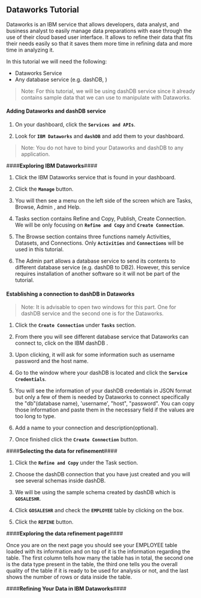 Dataworks Tutorial
---------

Dataworks is an IBM service that allows developers, data analyst, and business analyst to easily manage data preparations with ease through the use of their cloud based user interface. It allows to refine their data that fits their needs easily so that it saves them more time in refining data and more time in analyzing it.

In this tutorial we will need the following:

 - Dataworks Service
 - Any database service (e.g. dashDB, )

> Note: For this tutorial, we will be using dashDB service since it already contains sample data that we can use to manipulate with Dataworks.

#### **Adding Dataworks and dashDB service** ####

 1. On your dashboard, click the **`Services and APIs`**.

 2. Look for **`IBM Dataworks`** and **`dashDB`** and add them to your dashboard.
 

> Note: You do not have to bind your Dataworks and dashDB to any application.

####**Exploring IBM Dataworks**####
1. Click the IBM Dataworks service that is found in your dashboard.

2. Click the **`Manage`** button. 

3.  You will then see a menu on the left side of the screen which are Tasks, Browse, Admin , and Help.

4. Tasks section contains Refine and Copy, Publish, Create Connection. We will be only focusing on **`Refine and Copy`** and **`Create Connection`**.

5. The Browse section contains three functions namely Activities, Datasets, and Connections. Only **`Activities`** and **`Connections`** will be used in this tutorial.

6. The Admin part allows a database service to send its contents to different database service (e.g. dashDB to DB2). However, this service requires installation of another software so it will not be part of the tutorial.

#### **Establishing a connection to dashDB in Dataworks** ####

> Note: It is advisable to open two windows for this part. One for dashDB service and the second one is for the Dataworks.

 1. Click the **`Create Connection`** under **`Tasks`** section.
 
 2. From there you will see different database service that Dataworks can connect to, click on the IBM dashDB .
 
 3. Upon clicking, it will ask for some information such as username password and the host name.
 
 4. Go to the window where your dashDB is located and click the **`Service Credentials`**.
 
 5. You will see the information of your dashDB credentials in JSON format but only a few of them is needed by Dataworks to connect specifically the "db"(database name), 'username', "host", "password". You can copy those information and paste them in the necessary field if the values are too long to type.
 
 6.  Add a name to your connection and description(optional).
 
 7. Once finished click the **`Create Connection`** button.

####**Selecting the data for refinement**####
1. Click the **`Refine and Copy`** under the Task section.

2. Choose the dashDB connection that you have just created and you will see several schemas inside dashDB.

3. We will be using the sample schema created by dashDB which is **`GOSALESHR`**. 

4. Click **`GOSALESHR`** and check the **`EMPLOYEE`** table by clicking on the box. 

5.  Click the **`REFINE`** button.

####**Exploring the data refinement page**####

Once you are on the next page you should see your EMPLOYEE table loaded with its information and on top of it is the information regarding the table. The first column tells how many the table has in total, the second one is the data type present in the table, the third one tells you the overall quality of the table if it is ready to be used for analysis or not, and the last shows the number of rows or data inside the table.

####**Refining Your Data in IBM Dataworks**####
